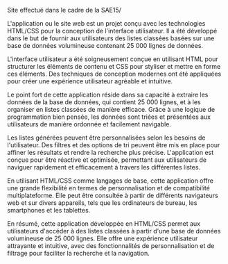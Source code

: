 Site effectué dans le cadre de la SAE15/ 

L'application ou le site web est un projet conçu avec les technologies HTML/CSS pour la conception de l'interface utilisateur. Il a été développé dans le but de fournir aux utilisateurs des listes classées basées sur une base de données volumineuse contenant 25 000 lignes de données.

L'interface utilisateur a été soigneusement conçue en utilisant HTML pour structurer les éléments de contenu et CSS pour styliser et mettre en forme ces éléments. Des techniques de conception modernes ont été appliquées pour créer une expérience utilisateur agréable et intuitive.

Le point fort de cette application réside dans sa capacité à extraire les données de la base de données, qui contient 25 000 lignes, et à les organiser en listes classées de manière efficace. Grâce à une logique de programmation bien pensée, les données sont triées et présentées aux utilisateurs de manière ordonnée et facilement navigable.

Les listes générées peuvent être personnalisées selon les besoins de l'utilisateur. Des filtres et des options de tri peuvent être mis en place pour affiner les résultats et rendre la recherche plus précise. L'application est conçue pour être réactive et optimisée, permettant aux utilisateurs de naviguer rapidement et efficacement à travers les différentes listes.

En utilisant HTML/CSS comme langages de base, cette application offre une grande flexibilité en termes de personnalisation et de compatibilité multiplateforme. Elle peut être consultée à partir de différents navigateurs web et sur divers appareils, tels que les ordinateurs de bureau, les smartphones et les tablettes.

En résumé, cette application développée en HTML/CSS permet aux utilisateurs d'accéder à des listes classées à partir d'une base de données volumineuse de 25 000 lignes. Elle offre une expérience utilisateur attrayante et intuitive, avec des fonctionnalités de personnalisation et de filtrage pour faciliter la recherche et la navigation.
